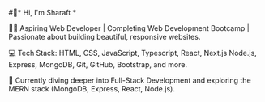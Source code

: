 #👋*  Hi, I'm Sharaft * 

👨‍💻 Aspiring Web Developer | Completing Web Development Bootcamp | Passionate about building beautiful, responsive websites.  

💻 Tech Stack: HTML, CSS, JavaScript, Typescript, React, Next.js Node.js, Express, MongoDB, Git, GitHub, Bootstrap, and more.  

🚀 Currently diving deeper into Full-Stack Development and exploring the MERN stack (MongoDB, Express, React, Node.js).  
